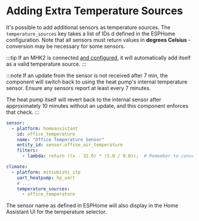 # Adding Extra Temperature Sources

It's possible to add additional sensors as temperature sources. The `temperature_sources` key takes a list of IDs d
defined in the ESPHome configuration. Note that all sensors must return values in **degrees Celsius** - conversion may
be necessary for some sensors.

:::tip
If an MHK2 is connected [and configured](thermostat.md), it will automatically add itself as a valid temperature source.
:::

:::note
If an update from the sensor is not received after 7 min, the component will switch back to using the heat pump's 
internal temperature sensor. Ensure any sensors report at least every 7 minutes.

The heat pump itself will revert back to the internal sensor after approximately 10 minutes without an update, and this
component enforces that check.
:::

```yml
sensor:
  - platform: homeassistant
    id: office_temperature
    name: "Office Temperature Sensor"
    entity_id: sensor.office_air_temperature
    filters:
      - lambda: return ((x - 32.0) * (5.0 / 9.0));  # Remember to convert F to C!

climate:
  - platform: mitsubishi_itp
    uart_heatpump: hp_uart
    # ...
    temperature_sources:
      - office_temperature
```

The sensor name as defined in ESPHome will also display in the Home Assistant UI for the temperature selector.